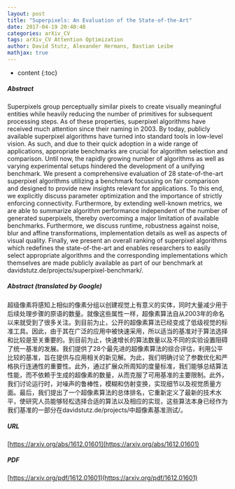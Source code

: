 ```yaml
---
layout: post
title: "Superpixels: An Evaluation of the State-of-the-Art"
date: 2017-04-19 20:40:48
categories: arXiv_CV
tags: arXiv_CV Attention Optimization
author: David Stutz, Alexander Hermans, Bastian Leibe
mathjax: true
---
```


* content
{:toc}

##### Abstract
Superpixels group perceptually similar pixels to create visually meaningful entities while heavily reducing the number of primitives for subsequent processing steps. As of these properties, superpixel algorithms have received much attention since their naming in 2003. By today, publicly available superpixel algorithms have turned into standard tools in low-level vision. As such, and due to their quick adoption in a wide range of applications, appropriate benchmarks are crucial for algorithm selection and comparison. Until now, the rapidly growing number of algorithms as well as varying experimental setups hindered the development of a unifying benchmark. We present a comprehensive evaluation of 28 state-of-the-art superpixel algorithms utilizing a benchmark focussing on fair comparison and designed to provide new insights relevant for applications. To this end, we explicitly discuss parameter optimization and the importance of strictly enforcing connectivity. Furthermore, by extending well-known metrics, we are able to summarize algorithm performance independent of the number of generated superpixels, thereby overcoming a major limitation of available benchmarks. Furthermore, we discuss runtime, robustness against noise, blur and affine transformations, implementation details as well as aspects of visual quality. Finally, we present an overall ranking of superpixel algorithms which redefines the state-of-the-art and enables researchers to easily select appropriate algorithms and the corresponding implementations which themselves are made publicly available as part of our benchmark at davidstutz.de/projects/superpixel-benchmark/.

##### Abstract (translated by Google)
超级像素将感知上相似的像素分组以创建视觉上有意义的实体，同时大量减少用于后续处理步骤的原语的数量。就像这些属性一样，超像素算法自从2003年的命名以来就受到了很多关注。到目前为止，公开的超像素算法已经变成了低级视觉的标准工具。因此，由于其在广泛的应用中被快速采用，所以适当的基准对于算法选择和比较是至关重要的。到目前为止，快速增长的算法数量以及不同的实验设置阻碍了统一基准的发展。我们提供了28个最先进的超像素算法的综合评估，利用公平比较的基准，旨在提供与应用相关的新见解。为此，我们明确讨论了参数优化和严格执行连通性的重要性。此外，通过扩展众所周知的度量标准，我们能够总结算法性能，而不依赖于生成的超像素的数量，从而克服了可用基准的主要限制。此外，我们讨论运行时，对噪声的鲁棒性，模糊和仿射变换，实现细节以及视觉质量方面。最后，我们提出了一个超像素算法的总体排名，它重新定义了最新的技术水平，使研究人员能够轻松选择合适的算法以及相应的实现，这些算法本身已经作为我们基准的一部分在davidstutz.de/projects/中超像素基准测试/。

##### URL
[https://arxiv.org/abs/1612.01601](https://arxiv.org/abs/1612.01601)

##### PDF
[https://arxiv.org/pdf/1612.01601](https://arxiv.org/pdf/1612.01601)

